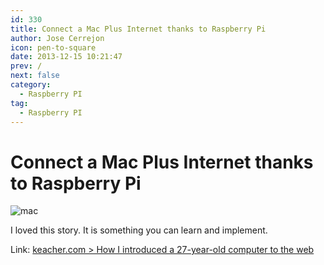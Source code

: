 ```yaml
---
id: 330
title: Connect a Mac Plus Internet thanks to Raspberry Pi
author: Jose Cerrejon
icon: pen-to-square
date: 2013-12-15 10:21:47
prev: /
next: false
category:
  - Raspberry PI
tag:
  - Raspberry PI
---
```


# Connect a Mac Plus Internet thanks to Raspberry Pi

![mac](/images/2013/12/Mac_Rpi_conn.jpg)

I loved this story. It is something you can learn and implement.

Link: [keacher.com > How I introduced a 27-year-old computer to the web](http://www.keacher.com/1216/how-i-introduced-a-27-year-old-computer-to-the-web/)